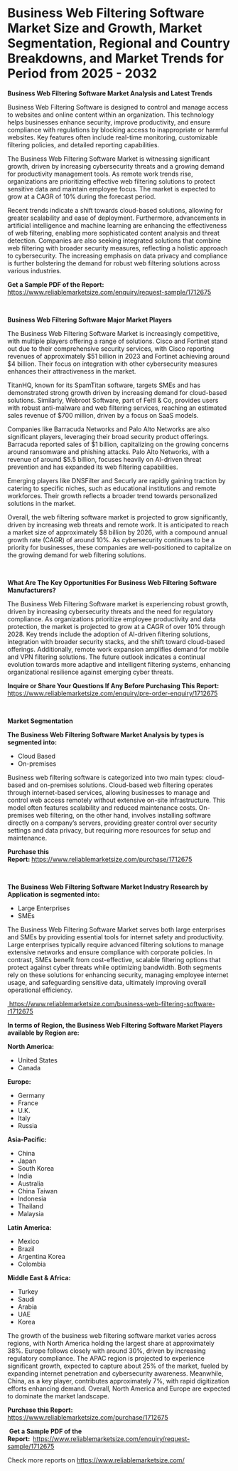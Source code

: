 <p><h1>Business Web Filtering Software Market Size and Growth, Market Segmentation, Regional and Country Breakdowns, and Market Trends for Period from 2025 -  2032</h1></p><p><strong>Business Web Filtering Software Market Analysis and Latest Trends</strong></p>
<p><p>Business Web Filtering Software is designed to control and manage access to websites and online content within an organization. This technology helps businesses enhance security, improve productivity, and ensure compliance with regulations by blocking access to inappropriate or harmful websites. Key features often include real-time monitoring, customizable filtering policies, and detailed reporting capabilities.</p><p>The Business Web Filtering Software Market is witnessing significant growth, driven by increasing cybersecurity threats and a growing demand for productivity management tools. As remote work trends rise, organizations are prioritizing effective web filtering solutions to protect sensitive data and maintain employee focus. The market is expected to grow at a CAGR of 10% during the forecast period. </p><p>Recent trends indicate a shift towards cloud-based solutions, allowing for greater scalability and ease of deployment. Furthermore, advancements in artificial intelligence and machine learning are enhancing the effectiveness of web filtering, enabling more sophisticated content analysis and threat detection. Companies are also seeking integrated solutions that combine web filtering with broader security measures, reflecting a holistic approach to cybersecurity. The increasing emphasis on data privacy and compliance is further bolstering the demand for robust web filtering solutions across various industries.</p></p>
<p><strong>Get a Sample PDF of the Report:&nbsp;</strong> <a href="https://www.reliablemarketsize.com/enquiry/request-sample/1712675?utm_campaign=2876&utm_medium=2&utm_source=Github&utm_content=ia&utm_term=28032025&utm_id=business-web-filtering-software">https://www.reliablemarketsize.com/enquiry/request-sample/1712675</a></p>
<p>&nbsp;</p>
<p><strong>Business Web Filtering Software Major Market Players</strong></p>
<p><p>The Business Web Filtering Software Market is increasingly competitive, with multiple players offering a range of solutions. Cisco and Fortinet stand out due to their comprehensive security services, with Cisco reporting revenues of approximately $51 billion in 2023 and Fortinet achieving around $4 billion. Their focus on integration with other cybersecurity measures enhances their attractiveness in the market.</p><p>TitanHQ, known for its SpamTitan software, targets SMEs and has demonstrated strong growth driven by increasing demand for cloud-based solutions. Similarly, Webroot Software, part of Feltl & Co, provides users with robust anti-malware and web filtering services, reaching an estimated sales revenue of $700 million, driven by a focus on SaaS models.</p><p>Companies like Barracuda Networks and Palo Alto Networks are also significant players, leveraging their broad security product offerings. Barracuda reported sales of $1 billion, capitalizing on the growing concerns around ransomware and phishing attacks. Palo Alto Networks, with a revenue of around $5.5 billion, focuses heavily on AI-driven threat prevention and has expanded its web filtering capabilities.</p><p>Emerging players like DNSFilter and Securly are rapidly gaining traction by catering to specific niches, such as educational institutions and remote workforces. Their growth reflects a broader trend towards personalized solutions in the market. </p><p>Overall, the web filtering software market is projected to grow significantly, driven by increasing web threats and remote work. It is anticipated to reach a market size of approximately $8 billion by 2026, with a compound annual growth rate (CAGR) of around 10%. As cybersecurity continues to be a priority for businesses, these companies are well-positioned to capitalize on the growing demand for web filtering solutions.</p></p>
<p>&nbsp;</p>
<p><strong>What Are The Key Opportunities For Business Web Filtering Software Manufacturers?</strong></p>
<p><p>The Business Web Filtering Software market is experiencing robust growth, driven by increasing cybersecurity threats and the need for regulatory compliance. As organizations prioritize employee productivity and data protection, the market is projected to grow at a CAGR of over 10% through 2028. Key trends include the adoption of AI-driven filtering solutions, integration with broader security stacks, and the shift toward cloud-based offerings. Additionally, remote work expansion amplifies demand for mobile and VPN filtering solutions. The future outlook indicates a continual evolution towards more adaptive and intelligent filtering systems, enhancing organizational resilience against emerging cyber threats.</p></p>
<p><strong>Inquire or Share Your Questions If Any Before Purchasing This Report:</strong> <a href="https://www.reliablemarketsize.com/enquiry/pre-order-enquiry/1712675?utm_campaign=2876&utm_medium=2&utm_source=Github&utm_content=ia&utm_term=28032025&utm_id=business-web-filtering-software">https://www.reliablemarketsize.com/enquiry/pre-order-enquiry/1712675</a></p>
<p>&nbsp;</p>
<p><strong>Market Segmentation</strong></p>
<p><strong>The Business Web Filtering Software Market Analysis by types is segmented into:</strong></p>
<p><ul><li>Cloud Based</li><li>On-premises</li></ul></p>
<p><p>Business web filtering software is categorized into two main types: cloud-based and on-premises solutions. Cloud-based web filtering operates through internet-based services, allowing businesses to manage and control web access remotely without extensive on-site infrastructure. This model often features scalability and reduced maintenance costs. On-premises web filtering, on the other hand, involves installing software directly on a company’s servers, providing greater control over security settings and data privacy, but requiring more resources for setup and maintenance.</p></p>
<p><strong>Purchase this Report:&nbsp;</strong><a href="https://www.reliablemarketsize.com/purchase/1712675?utm_campaign=2876&utm_medium=2&utm_source=Github&utm_content=ia&utm_term=28032025&utm_id=business-web-filtering-software">https://www.reliablemarketsize.com/purchase/1712675</a></p>
<p>&nbsp;</p>
<p><strong>The Business Web Filtering Software Market Industry Research by Application is segmented into:</strong></p>
<p><ul><li>Large Enterprises</li><li>SMEs</li></ul></p>
<p><p>The Business Web Filtering Software Market serves both large enterprises and SMEs by providing essential tools for internet safety and productivity. Large enterprises typically require advanced filtering solutions to manage extensive networks and ensure compliance with corporate policies. In contrast, SMEs benefit from cost-effective, scalable filtering options that protect against cyber threats while optimizing bandwidth. Both segments rely on these solutions for enhancing security, managing employee internet usage, and safeguarding sensitive data, ultimately improving overall operational efficiency.</p></p>
<p><a href="https://www.reliablemarketsize.com/business-web-filtering-software-r1712675?utm_campaign=2876&utm_medium=2&utm_source=Github&utm_content=ia&utm_term=28032025&utm_id=business-web-filtering-software">&nbsp;https://www.reliablemarketsize.com/business-web-filtering-software-r1712675</a></p>
<p><strong>In terms of Region, the Business Web Filtering Software Market Players available by Region are:</strong></p>
<p>
    <p> <strong> North America: </strong>
        <ul>
            <li>United States</li>
            <li>Canada</li>
        </ul>
        </p> 
    <p> <strong> Europe: </strong>
        <ul>
            <li>Germany</li>
            <li>France</li>
            <li>U.K.</li>
            <li>Italy</li>
            <li>Russia</li>
        </ul>
        </p> 
    <p> <strong> Asia-Pacific: </strong>
        <ul>
            <li>China</li>
            <li>Japan</li>
            <li>South Korea</li>
            <li>India</li>
            <li>Australia</li>
            <li>China Taiwan</li>
            <li>Indonesia</li>
            <li>Thailand</li>
            <li>Malaysia</li>
        </ul>
        </p> 
    <p> <strong> Latin America: </strong>
        <ul>
            <li>Mexico</li>
            <li>Brazil</li>
            <li>Argentina Korea</li>
            <li>Colombia</li>
        </ul>
        </p> 
    <p> <strong> Middle East & Africa: </strong>
        <ul>
            <li>Turkey</li>
            <li>Saudi</li>
            <li>Arabia</li>
            <li>UAE</li>
            <li>Korea</li>
        </ul>
    </p>
    </p>
<p><p>The growth of the business web filtering software market varies across regions, with North America holding the largest share at approximately 38%. Europe follows closely with around 30%, driven by increasing regulatory compliance. The APAC region is projected to experience significant growth, expected to capture about 25% of the market, fueled by expanding internet penetration and cybersecurity awareness. Meanwhile, China, as a key player, contributes approximately 7%, with rapid digitization efforts enhancing demand. Overall, North America and Europe are expected to dominate the market landscape.</p></p>
<p><strong>Purchase this Report: </strong><a href="https://www.reliablemarketsize.com/purchase/1712675?utm_campaign=2876&utm_medium=2&utm_source=Github&utm_content=ia&utm_term=28032025&utm_id=business-web-filtering-software">https://www.reliablemarketsize.com/purchase/1712675</a></p>
<p>&nbsp;<strong>Get a Sample PDF of the Report:&nbsp;&nbsp;</strong><a href="https://www.reliablemarketsize.com/enquiry/request-sample/1712675?utm_campaign=2876&utm_medium=2&utm_source=Github&utm_content=ia&utm_term=28032025&utm_id=business-web-filtering-software">https://www.reliablemarketsize.com/enquiry/request-sample/1712675</a></p>
<p><strong></strong></p>
<p>Check more reports on <a href="https://www.reliablemarketsize.com/?utm_campaign=2876&utm_medium=2&utm_source=Github&utm_content=ia&utm_term=28032025&utm_id=business-web-filtering-software">https://www.reliablemarketsize.com/</a></p>